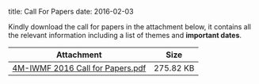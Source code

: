 title: Call For Papers
date: 2016-02-03  

Kindly download the call for papers in the attachment below, it contains all the relevant information including a list of themes and **important dates**.

| Attachment | Size |
|---|---|
|<a href="/files/4M-IWMF 2016 Call for Papers.pdf">4M-IWMF 2016 Call for Papers.pdf</a> | 275.82 KB |